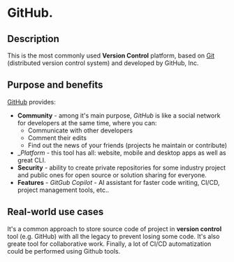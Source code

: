 # GitHub.
## Description
This is the most commonly used __Version Control__ platform, based on [Git](https://ru.wikipedia.org/wiki/Git) 
(distributed version control system) and developed by GitHub, Inc.
## Purpose and benefits
[GitHub](https://github.com/) provides:
  * __Community__ - among it's main purpose, _GitHub_ is like a social network for developers at the same time, where you can:
    * Communicate with other developers
    * Comment their edits
    * Find out the news of your friends (projects he maintain or contribute)
  * __Platform_ - this tool has all: website, mobile and desktop apps as well as great CLI.
  * __Security__ - ability to create private repositories for some industry project and public ones for open source or solution sharing for everyone.
  * __Features__ - _GitGub Copilot_ - AI assistant for faster code writing, CI/CD, project management tools, etc..

## Real-world use cases
It's a common approach to store source code of project in __version control__ tool (e.g. GitHub) with all the legacy to prevent losing some code. 
It's also greate tool for collaborative work.
Finally, a lot of CI/CD automatization could be performed using Github tools.
